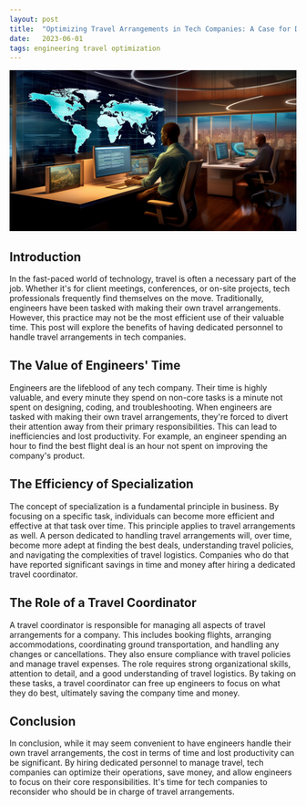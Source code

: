 ```yaml
---
layout: post
title:  "Optimizing Travel Arrangements in Tech Companies: A Case for Dedicated Personnel"
date:   2023-06-01
tags: engineering travel optimization
---
```


![A travel coordinator saving time for his engineering team](/assets/travel-manager.png)

## Introduction

In the fast-paced world of technology, travel is often a necessary part of the job. Whether it's for client meetings, conferences, or on-site projects, tech professionals frequently find themselves on the move. Traditionally, engineers have been tasked with making their own travel arrangements. However, this practice may not be the most efficient use of their valuable time. This post will explore the benefits of having dedicated personnel to handle travel arrangements in tech companies.

## The Value of Engineers' Time

Engineers are the lifeblood of any tech company. Their time is highly valuable, and every minute they spend on non-core tasks is a minute not spent on designing, coding, and troubleshooting. When engineers are tasked with making their own travel arrangements, they're forced to divert their attention away from their primary responsibilities. This can lead to inefficiencies and lost productivity. For example, an engineer spending an hour to find the best flight deal is an hour not spent on improving the company's product.

## The Efficiency of Specialization

The concept of specialization is a fundamental principle in business. By focusing on a specific task, individuals can become more efficient and effective at that task over time. This principle applies to travel arrangements as well. A person dedicated to handling travel arrangements will, over time, become more adept at finding the best deals, understanding travel policies, and navigating the complexities of travel logistics. Companies who do that have reported significant savings in time and money after hiring a dedicated travel coordinator.

## The Role of a Travel Coordinator

A travel coordinator is responsible for managing all aspects of travel arrangements for a company. This includes booking flights, arranging accommodations, coordinating ground transportation, and handling any changes or cancellations. They also ensure compliance with travel policies and manage travel expenses. The role requires strong organizational skills, attention to detail, and a good understanding of travel logistics. By taking on these tasks, a travel coordinator can free up engineers to focus on what they do best, ultimately saving the company time and money.

## Conclusion

In conclusion, while it may seem convenient to have engineers handle their own travel arrangements, the cost in terms of time and lost productivity can be significant. By hiring dedicated personnel to manage travel, tech companies can optimize their operations, save money, and allow engineers to focus on their core responsibilities. It's time for tech companies to reconsider who should be in charge of travel arrangements. 

